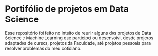 # Portifólio de projetos em Data Science
Esse repositório foi feito no intuito de reunir alguns dos projetos de Data Science e Machine Learning que participei ou desenvolvi, desde projetos adaptados de cursos, projetos da Faculdade, até projetos pessoais para resolver problemas do meu cotidiano.
